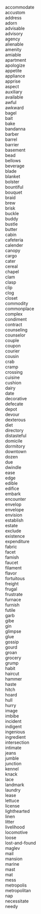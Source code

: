 accommodate  
accustom  
address  
adorn  
advisable  
advisory  
agency  
alienable  
amenity  
amiable  
apartment  
apologize  
appetite  
appliance  
apprise  
aspect  
auxiliary  
available  
awful  
awkward  
bagel  
bait  
bake  
bandanna  
barber  
barrel  
barrier  
basement  
bead  
bellows  
beverage  
blade  
blanket  
bolster  
bountiful  
bouquet  
braid  
brew  
brisk  
buckle  
buddy  
bustle  
butter  
cabin  
cafeteria  
calender  
canopy  
cargo  
cater  
cereal  
chapel  
clam  
clasp  
clip  
clog  
closet  
commodity  
commonplace  
complex  
condiment  
contract  
counseling  
counselor  
couple  
coupon  
courier  
cousin  
crab  
cramp  
crossing  
cuisine  
cushion  
dairy  
date  
decorative  
defecate  
depot  
devour  
dexterous  
diet  
directory  
distasteful  
domicile  
dormitory  
downtown  
dozen  
due  
dwindle  
ease  
edge  
edible  
edifice  
embark  
encounter  
envelop  
envelope  
envision  
establish  
estate  
exclude  
existence  
expenditure  
fabric  
facet  
famish  
faucet  
filament  
flavor  
fortuitous  
freight  
frugal  
frustrate  
furnace  
furnish  
futile  
garb  
gibe  
gin  
glimpse  
glue  
gossip  
gourd  
groan  
grocery  
grump  
habit  
haircut  
hammer  
haste  
hitch  
hoard  
hull  
hurry  
image  
imbibe  
incident  
indigent  
ingenious  
ingredient  
intersection  
intimate  
jeans  
jumble  
junction  
kennel  
knack  
lace  
landmark  
laundry  
lease  
lettuce  
license  
lighthearted  
linen  
litter  
livelihood  
locomotive  
loose  
lost-and-found  
maglev  
mail  
mansion  
marine  
mast  
mat  
mess  
metropolis  
metropolitan  
nap  
necessitate  
needy  
